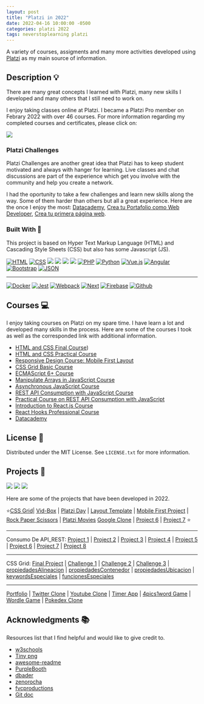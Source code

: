 ```yaml
---
layout: post
title: "Platzi in 2022"
date: 2022-04-16 10:00:00 -0500
categories: platzi 2022
tags: neverstoplearning platzi
---
```


A variety of courses, assigments and many more activities developed using [Platzi](https://platzi.com) as my main source of information.

<!-- ABOUT THE PROJECT -->

## Description 💡

There are many great concepts I learned with Platzi, many new skills I developed and many others that I still need to work on.

I enjoy taking classes online at Platzi. I became a Platzi Pro member on Febrary 2022 with over 46 courses. For more information regarding my completed courses and certificates, please click on:

[![](https://img.shields.io/badge/Platzi_Profile-121f3d?style=for-the-badge&logo=Platzi&logoColor=98CA3F)](https://platzi.com/p/DiazJuan/)

### Platzi Challenges

Platzi Challenges are another great idea that Platzi has to keep student motivated and always with hanger for learning. Live classes and chat discussions are part of the experience which get you involve with the community and help you create a network.

I had the oportunity to take a few challenges and learn new skills along the way. Some of them harder than others but all a great experience. Here are the once I enjoy the most: [Datacademy](https://platzi.com/blog/escuela-data-ia-datacademy/), [Crea tu Portafolio como Web Developer](https://platzi.com/blog/portafolio-web-2022/), [Crea tu primera página web](https://platzi.com/blog/primera-pagina-web-2022/).

### Built With 🔑

This project is based on Hyper Text Markup Language (HTML) and Cascading Style Sheets
(CSS) but also has some Javascript (JS).

[![HTML](https://img.shields.io/badge/HTML5-E34F26?style=for-the-badge&logo=html5&logoColor=white)](https://www.w3schools.com/whatis/whatis_html.asp)
[![CSS](https://img.shields.io/badge/CSS3-1572B6?style=for-the-badge&logo=css3&logoColor=white)](https://www.w3schools.com/whatis/whatis_css.asp)
[![](https://img.shields.io/badge/JavaScript-323330?style=for-the-badge&logo=javascript&logoColor=F7DF1E)](https://www.w3schools.com/whatis/whatis_js.asp)
[![](https://img.shields.io/badge/Node.js-339933?style=for-the-badge&logo=nodedotjs&logoColor=white)](https://www.w3schools.com/nodejs/default.asp)
[![](https://img.shields.io/badge/React-20232A?style=for-the-badge&logo=react&logoColor=61DAFB)](https://www.w3schools.com/whatis/whatis_react.asp)
[![](https://img.shields.io/badge/Git-F05032?style=for-the-badge&logo=git&logoColor=white)](https://git-scm.com/docs)
[![PHP](https://img.shields.io/badge/PHP-777BB4?style=for-the-badge&logo=Php&logoColor=white)](https://www.w3schools.com/php/default.asp)
[![Python](https://img.shields.io/badge/Python-3776AB?style=for-the-badge&logo=Python&logoColor=ffca28)](https://www.w3schools.com/python/default.asp)
[![Vue.js](https://img.shields.io/badge/Vue-184D66?style=for-the-badge&logo=Vue.js&logoColor=4FC08D)](https://www.w3schools.com/whatis/whatis_vue.asp)
[![Angular](https://img.shields.io/badge/Angular-222?style=for-the-badge&logo=Angular&logoColor=DD0031)](https://www.w3schools.com/whatis/whatis_angularjs.asp)
[![Bootstrap](https://img.shields.io/badge/Bootstrap-2F2625?style=for-the-badge&logo=Bootstrap&logoColor=7952B3)](https://www.w3schools.com/whatis/whatis_bootstrap.asp)
[![JSON](https://img.shields.io/badge/Json-41454A?style=for-the-badge&logo=Json&logoColor=000)](https://www.w3schools.com/whatis/whatis_json.asp)

---

<!-- [![]()]()
[![]()]()
[![]()]()
[![]()]() -->

<!-- How to edit the links:
https://www.youtube.com/watch?v=Dl-ekLb4quE
https://simpleicons.org/
https://www.w3schools.com/whatis/whatis_fullstack.asp -->

[![Docker](https://img.shields.io/badge/Docker-000?style=for-the-badge&logo=Docker&logoColor=2496ED)](https://www.docker.com/)
[![Jest](https://img.shields.io/badge/npm-CB3837?style=for-the-badge&logo=npm&logoColor=white)](https://www.jest.com/)
[![Webpack](https://img.shields.io/badge/Webpack-8DD6F9?style=for-the-badge&logo=Webpack&logoColor=white)](https://www.webpack.com/)
[![Next](https://img.shields.io/badge/next.js-000000?style=for-the-badge&logo=nextdotjs&logoColor=white)](<(https://www.next.com/)>)
[![Firebase](https://img.shields.io/badge/firebase-ffca28?style=for-the-badge&logo=firebase&logoColor=black)](<(https://www.firebase.com/)>)
[![Github](https://img.shields.io/badge/GitHub-100000?style=for-the-badge&logo=github&logoColor=white)](<(https://www.github.com/)>)

## Courses 💻

I enjoy taking courses on Platzi on my spare time. I have learn a lot and developed many skills in the process. Here are some of the courses I took as well as the corresponded link with additional information.

- [HTML and CSS Final Course](https://github.com/JuanPabloDiaz/platzi/tree/main/2022/definitivoHTMLyCSS "Curso Definitivo de HTML y CSS"))
- [HTML and CSS Practical Course](https://github.com/JuanPabloDiaz/platzi/tree/main/2022/practicoHTMLyCSS "Curso Práctico de HTML y CSS")
- [Responsive Design Course: Mobile First Layout](https://github.com/JuanPabloDiaz/platzi/tree/main/2022/responsiveDesignMaquetacionMobileFirst)
- [CSS Grid Basic Course](https://github.com/JuanPabloDiaz/platzi/tree/main/2022/cssGridBasico "Curso de CSS Grid Básico")
- [ECMAScript 6+ Course](https://github.com/JuanPabloDiaz/platzi/tree/main/2022/ecmaScript6 "Curso de ECMAScript 6+")
- [Manipulate Arrays in JavaScript Course](https://github.com/JuanPabloDiaz/platzi/tree/main/2022/manipulacionArraysJs "Curso de Manipulación de Arrays en JavaScript")
- [Asynchronous JavaScript Course](https://github.com/JuanPabloDiaz/platzi/tree/main/2022/asincronismoJs "Curso de Asincronismo con JavaScript")
- [REST API Consumption with JavaScript Course](https://github.com/JuanPabloDiaz/platzi/tree/main/2022/consumoAPI_RESTconJs "Curso de Consumo de API REST con JavaScript")
- [Practical Course on REST API Consumption with JavaScript](https://github.com/JuanPabloDiaz/platzi/tree/main/2022/practicoConsumoAPI_RESTconJs "Curso Práctico de Consumo de API REST con JavaScript")
- [Introduction to React.js Course](https://github.com/JuanPabloDiaz/platzi/tree/main/2022/introduccionReact.js)
- [React Hooks Professional Course](https://github.com/JuanPabloDiaz/platzi/tree/main/2022/profesionalReactHooks "Curso Profesional de React Hooks")
- [Datacademy](https://github.com/JuanPabloDiaz/platzi/tree/main/2022/datacademy)

<!--
- []()
- []()
- []()
-->

<!-- LICENSE -->

## License 📜

Distributed under the MIT License. See `LICENSE.txt` for more information.

<!-- OTHER PROJECTS -->

## Projects 🚀

[![](https://img.shields.io/badge/Platzi_Repos-121f3d?style=for-the-badge&logo=Platzi&logoColor=98CA3F)](#)
[![](https://img.shields.io/badge/2021-222?style=for-the-badge)](https://github.com/JuanPabloDiaz/platzi/tree/main/2021)
[![](https://img.shields.io/badge/2022-222?style=for-the-badge)](https://github.com/JuanPabloDiaz/platzi/tree/main/2022)

Here are some of the projects that have been developed in 2022.

⭐[CSS Grid](https://jpdiaz.dev/platzi/2022/cssGridBasico/project/)| [Vid-Box](https://jpdiaz.dev/youtube/)
| [Platzi Day](https://jpdiaz.dev/platzi/2022/definitivoHTMLyCSS/web2022Challenges/platziDay.html)
| [Layout Template](https://jpdiaz.dev/platzi/2022/definitivoHTMLyCSS/courseChallenges/layoutProject.html)
| [Mobile First Project](https://jpdiaz.dev/platzi/2022/mobileFirst/)
| [Rock Paper Scissors](https://jpdiaz.dev/rock-paper-scissors/)
| [Platzi Movies](https://jpdiaz.dev/platzi/2022/practicoConsumoAPI_RESTconJs/clase3-_-curso-api-rest-javascript-practico)
[Google Clone](<https://jpdiaz.dev/platzi/2022/practicoHTMLyCSS/googleCloneOfficial/Clase%2015%20(%20css%20footer)>)
| [Project 6](#)
| [Project 7](#)
⭐

---

Consumo De API_REST: [Project 1](https://jpdiaz.dev/platzi/2022/consumoAPI_RESTconJs/class/clase1.html)
| [Project 2](https://jpdiaz.dev/platzi/2022/consumoAPI_RESTconJs/class/clase2.html)
| [Project 3](https://jpdiaz.dev/platzi/2022/consumoAPI_RESTconJs/class/clase3.html)
| [Project 4](https://jpdiaz.dev/platzi/2022/consumoAPI_RESTconJs/class/clase4.html)
| [Project 5](https://jpdiaz.dev/platzi/2022/consumoAPI_RESTconJs/class/clase5.html)
| [Project 6](https://jpdiaz.dev/platzi/2022/consumoAPI_RESTconJs/class/clase6.html)
| [Project 7](https://jpdiaz.dev/platzi/2022/consumoAPI_RESTconJs/class/clase7.html)
| [Project 8](https://jpdiaz.dev/platzi/2022/consumoAPI_RESTconJs/class/clase8.html)

---

CSS Grid: [Final Project](https://jpdiaz.dev/platzi/2022/cssGridBasico/project/)
| [Challenge 1](https://jpdiaz.dev/platzi/2022/cssGridBasico/challenge/reto.html)
| [Challenge 2](https://jpdiaz.dev/platzi/2022/cssGridBasico/challenge/reto1.html)
| [Challenge 3](https://jpdiaz.dev/platzi/2022/cssGridBasico/challenge/reto2.html)
| [propiedadesAlineacion](https://jpdiaz.dev/platzi/2022/cssGridBasico/propiedadesAlineacion/)
| [propiedadesContenedor](https://jpdiaz.dev/platzi/2022/cssGridBasico/propiedadesContenedor/)
| [propiedadesUbicacion](https://jpdiaz.dev/platzi/2022/cssGridBasico/propiedadesUbicacion/)
| [keywordsEspeciales](https://jpdiaz.dev/platzi/2022/cssGridBasico/keywordsEspeciales/)
| [funcionesEspeciales](https://jpdiaz.dev/platzi/2022/cssGridBasico/funcionesEspeciales/)

---

[Portfolio](https://jpdiaz.dev/platzi/2022/portfolio/)
| [Twitter Clone](https://jpdiaz.dev/platzi/2022/portfolio/live/01-twitter)
| [Youtube Clone](https://jpdiaz.dev/platzi/2022/portfolio/live/02-youtube)
| [Timer App](https://jpdiaz.dev/platzi/2022/portfolio/live/03-timer)
| [4pics1word Game](https://jpdiaz.dev/platzi/2022/portfolio/live/04-game_4pics1word)
| [Wordle Game](https://jpdiaz.dev/platzi/2022/portfolio/live/05-wordle)
| [Pokedex Clone](https://jpdiaz.dev/platzi/2022/portfolio/live/06-pokedex)

<!-- | [react weather app](https://jpdiaz.dev/platzi/2022/portfolio/live/07-react-weather-app) it wont open since its in react.-->

<!-- ACKNOWLEDGMENTS -->

## Acknowledgments 📚

Resources list that I find helpful and would like to give credit to.

- [w3schools](https://www.w3schools.com/)
- [Tiny png](https://tinypng.com/)
- [awesome-readme](https://github.com/matiassingers/awesome-readme)
- [PurpleBooth](https://gist.github.com/PurpleBooth/109311bb0361f32d87a2)
- [dbader](https://github.com/dbader/readme-template)
- [zenorocha](https://gist.github.com/zenorocha/4526327)
- [fvcproductions](https://gist.github.com/fvcproductions/1bfc2d4aecb01a834b46)
- [Git doc](https://git-scm.com/doc)

<!-- MARKDOWN LINKS & IMAGES -->
<!-- https://www.markdownguide.org/basic-syntax/#reference-style-links -->
